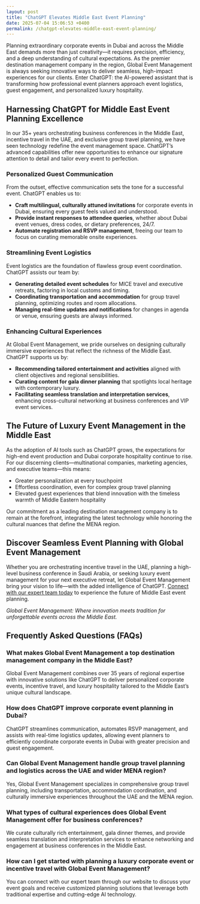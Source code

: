 ```yaml
---
layout: post
title: "ChatGPT Elevates Middle East Event Planning"
date: 2025-07-04 15:06:53 +0400
permalink: /chatgpt-elevates-middle-east-event-planning/
---
```

Planning extraordinary corporate events in Dubai and across the Middle East demands more than just creativity—it requires precision, efficiency, and a deep understanding of cultural expectations. As the premier destination management company in the region, Global Event Management is always seeking innovative ways to deliver seamless, high-impact experiences for our clients. Enter ChatGPT: the AI-powered assistant that is transforming how professional event planners approach event logistics, guest engagement, and personalized luxury hospitality.

## Harnessing ChatGPT for Middle East Event Planning Excellence

In our 35+ years orchestrating business conferences in the Middle East, incentive travel in the UAE, and exclusive group travel planning, we have seen technology redefine the event management space. ChatGPT’s advanced capabilities offer new opportunities to enhance our signature attention to detail and tailor every event to perfection.

### Personalized Guest Communication

From the outset, effective communication sets the tone for a successful event. ChatGPT enables us to:

- **Craft multilingual, culturally attuned invitations** for corporate events in Dubai, ensuring every guest feels valued and understood.
- **Provide instant responses to attendee queries**, whether about Dubai event venues, dress codes, or dietary preferences, 24/7.
- **Automate registration and RSVP management**, freeing our team to focus on curating memorable onsite experiences.

### Streamlining Event Logistics

Event logistics are the foundation of flawless group event coordination. ChatGPT assists our team by:

- **Generating detailed event schedules** for MICE travel and executive retreats, factoring in local customs and timing.
- **Coordinating transportation and accommodation** for group travel planning, optimizing routes and room allocations.
- **Managing real-time updates and notifications** for changes in agenda or venue, ensuring guests are always informed.

### Enhancing Cultural Experiences

At Global Event Management, we pride ourselves on designing culturally immersive experiences that reflect the richness of the Middle East. ChatGPT supports us by:

- **Recommending tailored entertainment and activities** aligned with client objectives and regional sensibilities.
- **Curating content for gala dinner planning** that spotlights local heritage with contemporary luxury.
- **Facilitating seamless translation and interpretation services**, enhancing cross-cultural networking at business conferences and VIP event services.

## The Future of Luxury Event Management in the Middle East

As the adoption of AI tools such as ChatGPT grows, the expectations for high-end event production and Dubai corporate hospitality continue to rise. For our discerning clients—multinational companies, marketing agencies, and executive teams—this means:

- Greater personalization at every touchpoint
- Effortless coordination, even for complex group travel planning
- Elevated guest experiences that blend innovation with the timeless warmth of Middle Eastern hospitality

Our commitment as a leading destination management company is to remain at the forefront, integrating the latest technology while honoring the cultural nuances that define the MENA region.

## Discover Seamless Event Planning with Global Event Management

Whether you are orchestrating incentive travel in the UAE, planning a high-level business conference in Saudi Arabia, or seeking luxury event management for your next executive retreat, let Global Event Management bring your vision to life—with the added intelligence of ChatGPT. [Connect with our expert team today](https://geventm.com/) to experience the future of Middle East event planning.

*Global Event Management: Where innovation meets tradition for unforgettable events across the Middle East.*

## Frequently Asked Questions (FAQs)

### What makes Global Event Management a top destination management company in the Middle East?  
Global Event Management combines over 35 years of regional expertise with innovative solutions like ChatGPT to deliver personalized corporate events, incentive travel, and luxury hospitality tailored to the Middle East’s unique cultural landscape.

### How does ChatGPT improve corporate event planning in Dubai?  
ChatGPT streamlines communication, automates RSVP management, and assists with real-time logistics updates, allowing event planners to efficiently coordinate corporate events in Dubai with greater precision and guest engagement.

### Can Global Event Management handle group travel planning and logistics across the UAE and wider MENA region?  
Yes, Global Event Management specializes in comprehensive group travel planning, including transportation, accommodation coordination, and culturally immersive experiences throughout the UAE and the MENA region.

### What types of cultural experiences does Global Event Management offer for business conferences?  
We curate culturally rich entertainment, gala dinner themes, and provide seamless translation and interpretation services to enhance networking and engagement at business conferences in the Middle East.

### How can I get started with planning a luxury corporate event or incentive travel with Global Event Management?  
You can connect with our expert team through our website to discuss your event goals and receive customized planning solutions that leverage both traditional expertise and cutting-edge AI technology.

<script type="application/ld+json">
{
  "@context": "https://schema.org",
  "@type": "BlogPosting",
  "headline": "ChatGPT Elevates Middle East Event Planning",
  "description": "Discover how Global Event Management leverages ChatGPT to enhance corporate events, incentive travel, and luxury hospitality across the Middle East.",
  "datePublished": "2024-06-01",
  "author": {
    "@type": "Person",
    "name": "Global Event Management"
  },
  "publisher": {
    "@type": "Organization",
    "name": "Global Event Management",
    "logo": {
      "@type": "ImageObject",
      "url": "https://geventm.com/logo.png"
    }
  },
  "mainEntityOfPage": {
    "@type": "WebPage",
    "@id": "https://geventm.com/blog/chatgpt-elevates-middle-east-event-planning"
  },
  "keywords": "Middle East event planning, corporate events in Dubai, destination management company, incentive travel UAE, business conferences Middle East, luxury event management, group travel planning, event logistics, cultural experiences, Dubai corporate hospitality"
}
</script>

<script type="application/ld+json">
{
  "@context": "https://schema.org",
  "@type": "FAQPage",
  "mainEntity": [
    {
      "@type": "Question",
      "name": "What makes Global Event Management a top destination management company in the Middle East?",
      "acceptedAnswer": {
        "@type": "Answer",
        "text": "Global Event Management combines over 35 years of regional expertise with innovative solutions like ChatGPT to deliver personalized corporate events, incentive travel, and luxury hospitality tailored to the Middle East’s unique cultural landscape."
      }
    },
    {
      "@type": "Question",
      "name": "How does ChatGPT improve corporate event planning in Dubai?",
      "acceptedAnswer": {
        "@type": "Answer",
        "text": "ChatGPT streamlines communication, automates RSVP management, and assists with real-time logistics updates, allowing event planners to efficiently coordinate corporate events in Dubai with greater precision and guest engagement."
      }
    },
    {
      "@type": "Question",
      "name": "Can Global Event Management handle group travel planning and logistics across the UAE and wider MENA region?",
      "acceptedAnswer": {
        "@type": "Answer",
        "text": "Yes, Global Event Management specializes in comprehensive group travel planning, including transportation, accommodation coordination, and culturally immersive experiences throughout the UAE and the MENA region."
      }
    },
    {
      "@type": "Question",
      "name": "What types of cultural experiences does Global Event Management offer for business conferences?",
      "acceptedAnswer": {
        "@type": "Answer",
        "text": "We curate culturally rich entertainment, gala dinner themes, and provide seamless translation and interpretation services to enhance networking and engagement at business conferences in the Middle East."
      }
    },
    {
      "@type": "Question",
      "name": "How can I get started with planning a luxury corporate event or incentive travel with Global Event Management?",
      "acceptedAnswer": {
        "@type": "Answer",
        "text": "You can connect with our expert team through our website to discuss your event goals and receive customized planning solutions that leverage both traditional expertise and cutting-edge AI technology."
      }
    }
  ]
}
</script>
